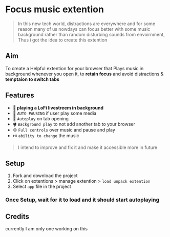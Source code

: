 # Focus music extention

> In this new tech world, distractions are everywhere and for some reason many of us nowdays can focus better with some music background rather than random disturbing sounds from envoirnment, Thus i got the idea to create this extention

## Aim
To create a Helpful extention for your browser that Plays music in background whenever you open it, to **retain focus** and avoid distractions & __temptaion to switch tabs__

## Features
- __🎵  playing a LoFi livestreem in background__
- 🤯 `AUTO PAUSING` if user play some media
- 🌊 `Autoplay` on tab opening
- 🍀 `Background play` to not add another tab to your browser
- ⚙️ `Full controls` over music and pause and play
- ⏯️ `ability to change` the music

> I intend to improve and fix it and make it accessible more in future

## Setup
1. Fork and download the project
2. Click on extentions > manage extention > `load unpack extention` 
3. Select `app` file in the project

### Once Setup, wait for it to load and it should start autoplaying

## Credits
currently I am only one working on this
